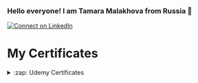 ### Hello everyone! I am Tamara Malakhova from Russia 👋

[![Connect on LinkedIn](https://img.shields.io/badge/--linkedin?label=LinkedIn&logo=LinkedIn&style=social)](https://www.linkedin.com/in/tamara-malakhova/)

# My Certificates

<details> <summary>:zap: Udemy Certificates </summary>

 [Certificate](https://github.com/TamaraMalakhova/TamaraMalakhova/blob/main/React_Native_certificate.jpeg)
<br>


</details>
<!--
**TamaraMalakhova/TamaraMalakhova** is a ✨ _special_ ✨ repository because its `README.md` (this file) appears on your GitHub profile.

Here are some ideas to get you started:

- 🔭 I’m currently working on ...
- 🌱 I’m currently learning ...
- 👯 I’m looking to collaborate on ...
- 🤔 I’m looking for help with ...
- 💬 Ask me about ...
- 📫 How to reach me: ...
- 😄 Pronouns: ...
- ⚡ Fun fact: ...
-->
